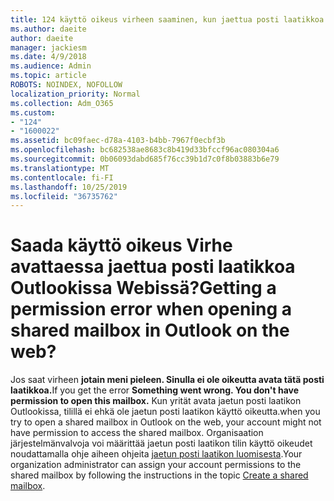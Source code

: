 ```yaml
---
title: 124 käyttö oikeus virheen saaminen, kun jaettua posti laatikkoa käytetään OWASSA?
ms.author: daeite
author: daeite
manager: jackiesm
ms.date: 4/9/2018
ms.audience: Admin
ms.topic: article
ROBOTS: NOINDEX, NOFOLLOW
localization_priority: Normal
ms.collection: Adm_O365
ms.custom:
- "124"
- "1600022"
ms.assetid: bc09faec-d78a-4103-b4bb-7967f0ecbf3b
ms.openlocfilehash: bc682538ae8683c8b419d33bfccf96ac080304a6
ms.sourcegitcommit: 0b06093dabd685f76cc39b1d7c0f8b03883b6e79
ms.translationtype: MT
ms.contentlocale: fi-FI
ms.lasthandoff: 10/25/2019
ms.locfileid: "36735762"
---
```

# <a name="getting-a-permission-error-when-opening-a-shared-mailbox-in-outlook-on-the-web"></a><span data-ttu-id="57328-102">Saada käyttö oikeus Virhe avattaessa jaettua posti laatikkoa Outlookissa Webissä?</span><span class="sxs-lookup"><span data-stu-id="57328-102">Getting a permission error when opening a shared mailbox in Outlook on the web?</span></span>

<span data-ttu-id="57328-103">Jos saat virheen **jotain meni pieleen. Sinulla ei ole oikeutta avata tätä posti laatikkoa.**</span><span class="sxs-lookup"><span data-stu-id="57328-103">If you get the error **Something went wrong. You don't have permission to open this mailbox.**</span></span> <span data-ttu-id="57328-104">Kun yrität avata jaetun posti laatikon Outlookissa, tilillä ei ehkä ole jaetun posti laatikon käyttö oikeutta.</span><span class="sxs-lookup"><span data-stu-id="57328-104">when you try to open a shared mailbox in Outlook on the web, your account might not have permission to access the shared mailbox.</span></span> <span data-ttu-id="57328-105">Organisaation järjestelmänvalvoja voi määrittää jaetun posti laatikon tilin käyttö oikeudet noudattamalla ohje aiheen ohjeita [jaetun posti laatikon luomisesta](https://docs.microsoft.com/office365/admin/email/create-a-shared-mailbox).</span><span class="sxs-lookup"><span data-stu-id="57328-105">Your organization administrator can assign your account permissions to the shared mailbox by following the instructions in the topic [Create a shared mailbox](https://docs.microsoft.com/office365/admin/email/create-a-shared-mailbox).</span></span>
  